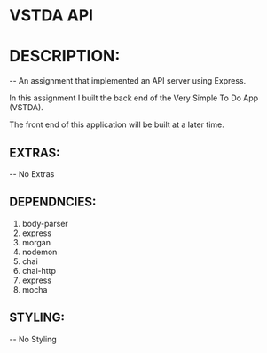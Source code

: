 # VSTDA API

# **DESCRIPTION:**

-- An assignment that implemented an API server using Express.  

In this assignment I built the back end of the Very Simple To Do App (VSTDA).  

The front end of this application will be built at a later time.

## **EXTRAS:**

-- No Extras

## **DEPENDNCIES:**

1. body-parser
2. express
3. morgan
4. nodemon
5. chai
6. chai-http
7. express
8. mocha

## **STYLING:**

-- No Styling

